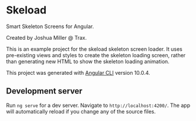 # Skeload

Smart Skeleton Screens for Angular.

Created by Joshua Miller @ Trax.

This is an example project for the skeload skeleton screen loader. It uses pre-existing views and styles to create the skeleton loading screen, rather than generating new HTML to show the skeleton loading animation.

This project was generated with [Angular CLI](https://github.com/angular/angular-cli) version 10.0.4.

## Development server

Run `ng serve` for a dev server. Navigate to `http://localhost:4200/`. The app will automatically reload if you change any of the source files.
